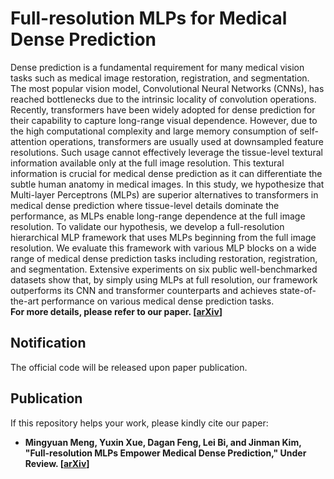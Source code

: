 # Full-resolution MLPs for Medical Dense Prediction
Dense prediction is a fundamental requirement for many medical vision tasks such as medical image restoration, registration, and segmentation. The most popular vision model, Convolutional Neural Networks (CNNs), has reached bottlenecks due to the intrinsic locality of convolution operations. Recently, transformers have been widely adopted for dense prediction for their capability to capture long-range visual dependence. However, due to the high computational complexity and large memory consumption of self-attention operations, transformers are usually used at downsampled feature resolutions. Such usage cannot effectively leverage the tissue-level textural information available only at the full image resolution. This textural information is crucial for medical dense prediction as it can differentiate the subtle human anatomy in medical images. In this study, we hypothesize that Multi-layer Perceptrons (MLPs) are superior alternatives to transformers in medical dense prediction where tissue-level details dominate the performance, as MLPs enable long-range dependence at the full image resolution. To validate our hypothesis, we develop a full-resolution hierarchical MLP framework that uses MLPs beginning from the full image resolution. We evaluate this framework with various MLP blocks on a wide range of medical dense prediction tasks including restoration, registration, and segmentation. Extensive experiments on six public well-benchmarked datasets show that, by simply using MLPs at full resolution, our framework outperforms its CNN and transformer counterparts and achieves state-of-the-art performance on various medical dense prediction tasks.  
**For more details, please refer to our paper. [[arXiv]()]**

## Notification
The official code will be released upon paper publication.

## Publication
If this repository helps your work, please kindly cite our paper:
* **Mingyuan Meng, Yuxin Xue, Dagan Feng, Lei Bi, and Jinman Kim, "Full-resolution MLPs Empower Medical Dense Prediction," Under Review. [[arXiv]()]**
